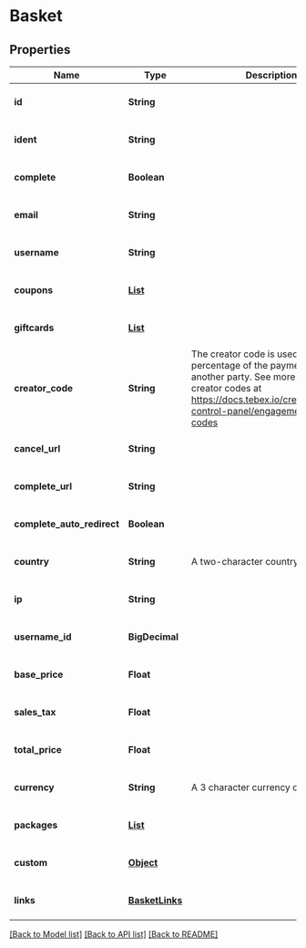 # Basket
## Properties

| Name | Type | Description | Notes |
|------------ | ------------- | ------------- | -------------|
| **id** | **String** |  | [optional] [default to null] |
| **ident** | **String** |  | [optional] [default to null] |
| **complete** | **Boolean** |  | [optional] [default to null] |
| **email** | **String** |  | [optional] [default to null] |
| **username** | **String** |  | [optional] [default to null] |
| **coupons** | [**List**](Coupon.md) |  | [optional] [default to null] |
| **giftcards** | [**List**](GiftCard.md) |  | [optional] [default to null] |
| **creator\_code** | **String** | The creator code is used to share a percentage of the payment with another party. See more about creator codes at https://docs.tebex.io/creators/tebex-control-panel/engagement/creator-codes | [optional] [default to null] |
| **cancel\_url** | **String** |  | [optional] [default to null] |
| **complete\_url** | **String** |  | [optional] [default to null] |
| **complete\_auto\_redirect** | **Boolean** |  | [optional] [default to null] |
| **country** | **String** | A two-character country code | [optional] [default to null] |
| **ip** | **String** |  | [optional] [default to null] |
| **username\_id** | **BigDecimal** |  | [optional] [default to null] |
| **base\_price** | **Float** |  | [optional] [default to null] |
| **sales\_tax** | **Float** |  | [optional] [default to null] |
| **total\_price** | **Float** |  | [optional] [default to null] |
| **currency** | **String** | A 3 character currency code | [optional] [default to null] |
| **packages** | [**List**](BasketPackage.md) |  | [optional] [default to null] |
| **custom** | [**Object**](.md) |  | [optional] [default to null] |
| **links** | [**BasketLinks**](BasketLinks.md) |  | [optional] [default to null] |

[[Back to Model list]](../README.md#documentation-for-models) [[Back to API list]](../README.md#documentation-for-api-endpoints) [[Back to README]](../README.md)

